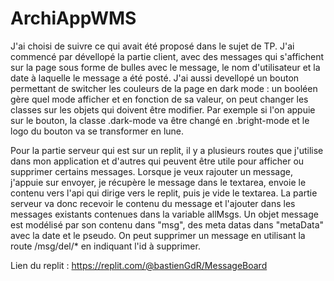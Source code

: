 # ArchiAppWMS

J'ai choisi de suivre ce qui avait été proposé dans le sujet de TP. J'ai commencé par dévellopé la partie client, avec des messages qui s'affichent sur la page sous forme de bulles avec le message, le nom d'utilisateur et la date à laquelle le message a été posté. J'ai aussi devellopé un bouton permettant de switcher les couleurs de la page en dark mode : un booléen gère quel mode afficher et en fonction de sa valeur, on peut changer les classes sur les objets qui doivent être modifier. Par exemple si l'on appuie sur le bouton, la classe .dark-mode va être changé en .bright-mode et le logo du bouton va se transformer en lune.

Pour la partie serveur qui est sur un replit, il y a plusieurs routes que j'utilise dans mon application et d'autres qui peuvent être utile pour afficher ou supprimer certains messages. Lorsque je veux rajouter un message, j'appuie sur envoyer, je récupère le message dans le textarea, envoie le contenu vers l'api qui dirige vers le replit, puis je vide le textarea. La partie serveur va donc recevoir le contenu du message et l'ajouter dans les messages existants contenues dans la variable allMsgs. Un objet message est modélisé par son contenu dans "msg", des meta datas dans "metaData" avec la date et le pseudo. On peut supprimer un message en utilisant la route /msg/del/* en indiquant l'id à supprimer.

Lien du replit : https://replit.com/@bastienGdR/MessageBoard
